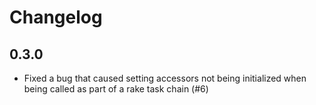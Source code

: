 # Changelog

## 0.3.0

* Fixed a bug that caused setting accessors not being initialized when being called as part of a rake task chain (#6)